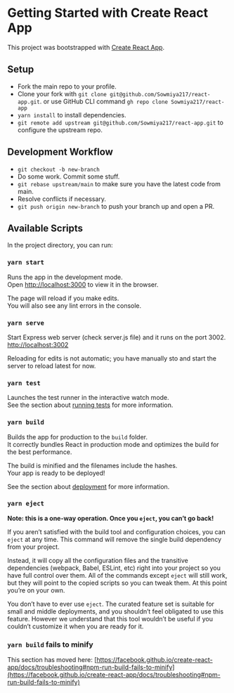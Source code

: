 # Getting Started with Create React App

This project was bootstrapped with [Create React App](https://github.com/facebook/create-react-app).

## Setup

- Fork the main repo to your profile.
- Clone your fork with `git clone git@github.com/Sowmiya217/react-app.git`. or use GitHub CLI command `gh repo clone Sowmiya217/react-app`
- `yarn install` to install dependencies.
- `git remote add upstream git@github.com/Sowmiya217/react-app.git` to configure the upstream repo.

## Development Workflow

- `git checkout -b new-branch`
- Do some work. Commit some stuff.
- `git rebase upstream/main` to make sure you have the latest code from main.
- Resolve conflicts if necessary.
- `git push origin new-branch` to push your branch up and open a PR.

## Available Scripts

In the project directory, you can run:

### `yarn start`

Runs the app in the development mode.\
Open [http://localhost:3000](http://localhost:3000) to view it in the browser.

The page will reload if you make edits.\
You will also see any lint errors in the console.

### `yarn serve`

Start Express web server (check server.js file) and it runs on the port 3002. [http://localhost:3002](http://localhost:3002)

Reloading for edits is not automatic; you have manually sto and start the server to reload latest for now.

### `yarn test`

Launches the test runner in the interactive watch mode.\
See the section about [running tests](https://facebook.github.io/create-react-app/docs/running-tests) for more information.

### `yarn build`

Builds the app for production to the `build` folder.\
It correctly bundles React in production mode and optimizes the build for the best performance.

The build is minified and the filenames include the hashes.\
Your app is ready to be deployed!

See the section about [deployment](https://facebook.github.io/create-react-app/docs/deployment) for more information.

### `yarn eject`

**Note: this is a one-way operation. Once you `eject`, you can’t go back!**

If you aren’t satisfied with the build tool and configuration choices, you can `eject` at any time. This command will remove the single build dependency from your project.

Instead, it will copy all the configuration files and the transitive dependencies (webpack, Babel, ESLint, etc) right into your project so you have full control over them. All of the commands except `eject` will still work, but they will point to the copied scripts so you can tweak them. At this point you’re on your own.

You don’t have to ever use `eject`. The curated feature set is suitable for small and middle deployments, and you shouldn’t feel obligated to use this feature. However we understand that this tool wouldn’t be useful if you couldn’t customize it when you are ready for it.

### `yarn build` fails to minify

This section has moved here: [https://facebook.github.io/create-react-app/docs/troubleshooting#npm-run-build-fails-to-minify](https://facebook.github.io/create-react-app/docs/troubleshooting#npm-run-build-fails-to-minify)
